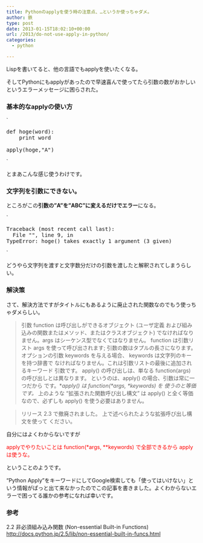 ```yaml
---
title: Pythonのapplyを使う時の注意点、…というか使っちゃダメ。
author: 鉄
type: post
date: 2013-01-15T18:02:10+00:00
url: /2013/do-not-use-apply-in-python/
categories:
  - python

---
```

Lispを書いてると、他の言語でもapplyを使いたくなる。

そしてPythonにもapplyがあったので早速喜んで使ってたら引数の数がおかしいというエラーメッセージに困らされた。

### 基本的なapplyの使い方

`</p>
<pre>def hoge(word):
    print word

apply(hoge,"A")</pre>
<p>`

とまあこんな感じ使うわけです。

### 文字列を引数にできない。

ところがこの**引数の&#8221;A&#8221;を&#8221;ABC&#8221;に変えるだけでエラー**になる。
  
`</p>
<pre>Traceback (most recent call last):
  File "<stdin>", line 9, in <module>
TypeError: hoge() takes exactly 1 argument (3 given)</pre>
<p>`

どうやら文字列を渡すと文字数分だけの引数を渡したと解釈されてしまうらしい。

### 解決策

さて、解決方法ですがタイトルにもあるように廃止された関数なのでもう使っちゃダメらしい。

> 引数 function は呼び出しができるオブジェクト (ユーザ定義 および組み込みの関数またはメソッド、またはクラスオブジェクト) でなければなりません。args はシーケンス型でなくてはなりません。 function は引数リスト args を使って呼び出されます; 引数の数はタプルの長さになります。オプションの引数 keywords を与える場合、 keywords は文字列のキーを持つ辞書で なければなりません。これは引数リストの最後に追加されるキーワード 引数です。 apply() の呼び出しは、単なる function(args) の呼び出しとは異なります。 というのは、apply() の場合、引数は常に一つだから です。**apply() は function(\*args, \**keywords) を 使うのと等価です。** 上のような &#8220;拡張された関数呼び出し構文&#8221; は apply() と全く等価なので、必ずしも apply() を使う必要はありません。
  
> リリース 2.3 で撤廃されました。 上で述べられたような拡張呼び出し構文を使って ください。

自分にはよくわからないですが<p style=color:red;>applyでやりたいことは function(\*args, \**keywords) で全部できるから applyは使うな。</p> 

ということのようです。

&#8220;Python Apply&#8221;をキーワードにしてGoogle検索しても「使ってはいけない」という情報がぱっと出て来なかったのでこの記事を書きました。よくわからないエラーで困ってる誰かの参考になれば幸いです。

### 参考

2.2 非必須組み込み関数 (Non-essential Built-in Functions)  
<http://docs.python.jp/2.5/lib/non-essential-built-in-funcs.html>

